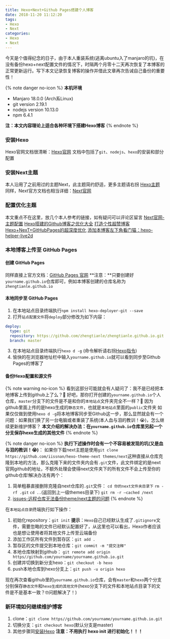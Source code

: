 ```yaml
---
title: Hexo+Next+Github Pages搭建个人博客
date: 2018-11-20 11:12:20
tags: 
- Hexo
- Next
categories: 
- Hexo
- Next
---
```


今天是个值得纪念的日子，由于本人重装系统(逃离ubuntu入了manjaro的坑)，在没有备份hexo+next配置文件的情况下，时隔两个月零十二天再次恢复了本博客的正常更新运行。写下本文记录恢复博客的操作并借此文章再次告诫自己备份的重要性！

<!-- more -->

{% note danger no-icon %}
**本机环境**
- Manjaro 18.0.0 (Arch系Linux)
- git version 2.19.1
- nodejs version 10.13.0
- npm 6.4.1

**注：本文内容理论上适合各种环境下搭建Hexo博客**
{% endnote %}

### 安装Hexo<span id="jump"></span>
Hexo官网文档很清晰：[Hexo官网](https://hexo.io/zh-cn/)
文档中包括了`git`、`nodejs`、`hexo`的安装和部分配置

### 安装Next主题
本人沿用了之前用过的主题Next，此主题简约舒适，更多主题请右拐 [Hexo主题](https://hexo.io/themes/)
同样，Next官方文档也相当详细：[Next官网](https://theme-next.iissnan.com/)

### 配置优化主题
本文重点不在这里，放几个本人参考的链接，如有疑问可以评论区留言
[Next官网-主题配置](https://theme-next.iissnan.com/theme-settings.html)
[Hexo搭建的Github博客之优化大全](https://zhuanlan.zhihu.com/p/33616481)
[打造个性超赞博客Hexo+NexT+GitHubPages的超深度优化](https://reuixiy.github.io/technology/computer/computer-aided-art/2017/06/09/hexo-next-optimization.html)
[添加本博客左下角看门猫：hexo-helper-live2d](https://github.com/EYHN/hexo-helper-live2d/)

### 本地博客上传至 GitHub Pages

#### 创建 GitHub Pages
同样直接上官方文档：[GitHub Pages 官网](https://pages.github.com/)
**注意：**只要创建好`yourname.github.io`仓库即可，例如本博客创建的仓库名称为`zhengtianle.github.io`

#### 本地同步至 GitHub Pages
1. 在本地站点目录终端执行`npm install hexo-deployer-git --save`
2. 打开`站点配置文件`将`deploy`部分修改为如下内容：
```yml
deploy:
  type: git
  repository: https://github.com/zhengtianle/zhengtianle.github.io.git
  branch: master

```
3. 在本地站点目录终端执行`hexo d -g` (命令解析请右拐[Hexo指令](https://hexo.io/zh-cn/docs/commands))
4. 愉快的在浏览器地址栏中输入`yourname.github.io`就可以看到同步至Github Pages的博客了

#### 备份Hexo配置和源文件
{% note warning no-icon %}
看到这部分可能就会有人疑问了：我不是已经把本地博客上传到github上了么？🤨
好吧，那你打开创建的`yourname.github.io`个人仓库，`master`分支下的文件是不是和你的`本地站点`文件夹完全不一样？🤣
因为github里面上传的是hexo生成的`静态文件`，也就是`本地站点`里面的`public`文件夹
如果仅仅做到使用`hexo d -g`将本地博客同步至Github这一步，那么显然就会有一个问题：如果我们换了另一台电脑或者重装了系统(本人血与泪的教训！😭)，怎么继续更新维护博客？
**本文介绍的解决办法：在`yourname.github.io`仓库里另起一个分支保存hexo生成的其他文件**
{% endnote %}

{% note danger no-icon %}
**执行下述操作时会有一个不容易被发现的坑(又是血与泪的教训！😭)**：
如果你下载next主题是使用`git clone https://github.com/iissnan/hexo-theme-next themes/next`这种直接从仓库克隆到本地的方法，那么克隆下来的文件夹内会有`.git`文件，此文件绑定的是next官网github的地址，不额外处理会使得next文件夹下的所有文件不会上传至你的github仓库!解决办法有两个：
1. 简单粗暴直接删除克隆自next仓库的`.git`文件：
`cd 你的next文件夹目录下`
`rm -rf .git`
`cd ..`(返回到上一级themes目录下)
`git rm -r –cached /next`
2. [issues-远程仓库无法备份theme/next主题的问题](https://github.com/iissnan/hexo-theme-next/issues/932)
{% endnote %}

在`本地站点目录`终端执行如下操作：
1. 初始化repository：`git init`
**提示**：`Hexo`自己已经默认生成了`.gitignore`文件，需要忽略的文件已经默认配置好了，从这里也可以看出，Hexo作者应该也是想让使用者将其他文件上传至云端备份
2. 添加工作区所有文件到暂存区：`git add .`
3. 暂存区的文件提交到本地仓库：`git commit -m "提交注释"`
4. 本地仓库映射到github：
`git remote add origin https//github.com/yourname/yourname.github.io.git`
5. 创建并切换到新分支hexo：`git checkout -b hexo`
6. push本地仓库到hexo分支上：`git push -u origin hexo`

现在再次查看github里的`yourname.github.io`仓库，会有`master`和`hexo`两个分支分别保存`静态文件`和`hexo生成的其他文件`(hexo分支下的文件和本地站点目录下的文件是不是基本一致？🤓问题解决了！)

### 新环境如何继续维护博客
1. clone：`git clone https//github.com/yourname/yourname.github.io.git`
2. 切换分支：`git checkout hexo`(默认分支是master)
3. 其他步骤同[安装Hexo](#jump)
**注意：不用执行 hexo init 进行初始化！！！**
